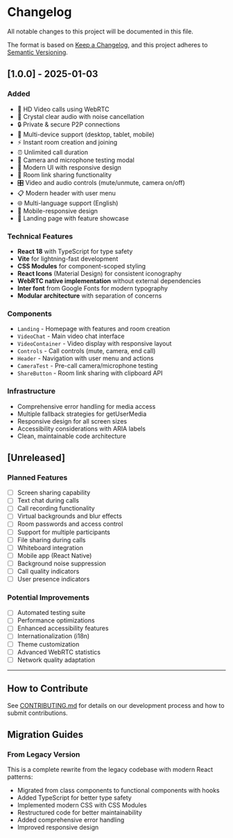 # Changelog

All notable changes to this project will be documented in this file.

The format is based on [Keep a Changelog](https://keepachangelog.com/en/1.0.0/),
and this project adheres to [Semantic Versioning](https://semver.org/spec/v2.0.0.html).

## [1.0.0] - 2025-01-03

### Added
- 🎥 HD Video calls using WebRTC
- 🎤 Crystal clear audio with noise cancellation
- 🔒 Private & secure P2P connections
- 📱 Multi-device support (desktop, tablet, mobile)
- ⚡ Instant room creation and joining
- ⏰ Unlimited call duration
- 🧪 Camera and microphone testing modal
- 🎨 Modern UI with responsive design
- 🔗 Room link sharing functionality
- 🎛️ Video and audio controls (mute/unmute, camera on/off)
- 📋 Modern header with user menu
- 🌐 Multi-language support (English)
- 📱 Mobile-responsive design
- 🎯 Landing page with feature showcase

### Technical Features
- **React 18** with TypeScript for type safety
- **Vite** for lightning-fast development
- **CSS Modules** for component-scoped styling
- **React Icons** (Material Design) for consistent iconography
- **WebRTC native implementation** without external dependencies
- **Inter font** from Google Fonts for modern typography
- **Modular architecture** with separation of concerns

### Components
- `Landing` - Homepage with features and room creation
- `VideoChat` - Main video chat interface
- `VideoContainer` - Video display with responsive layout
- `Controls` - Call controls (mute, camera, end call)
- `Header` - Navigation with user menu and actions
- `CameraTest` - Pre-call camera/microphone testing
- `ShareButton` - Room link sharing with clipboard API

### Infrastructure
- Comprehensive error handling for media access
- Multiple fallback strategies for getUserMedia
- Responsive design for all screen sizes
- Accessibility considerations with ARIA labels
- Clean, maintainable code architecture

## [Unreleased]

### Planned Features
- [ ] Screen sharing capability
- [ ] Text chat during calls
- [ ] Call recording functionality  
- [ ] Virtual backgrounds and blur effects
- [ ] Room passwords and access control
- [ ] Support for multiple participants
- [ ] File sharing during calls
- [ ] Whiteboard integration
- [ ] Mobile app (React Native)
- [ ] Background noise suppression
- [ ] Call quality indicators
- [ ] User presence indicators

### Potential Improvements
- [ ] Automated testing suite
- [ ] Performance optimizations
- [ ] Enhanced accessibility features
- [ ] Internationalization (i18n)
- [ ] Theme customization
- [ ] Advanced WebRTC statistics
- [ ] Network quality adaptation

---

## How to Contribute

See [CONTRIBUTING.md](CONTRIBUTING.md) for details on our development process and how to submit contributions.

## Migration Guides

### From Legacy Version
This is a complete rewrite from the legacy codebase with modern React patterns:
- Migrated from class components to functional components with hooks
- Added TypeScript for better type safety
- Implemented modern CSS with CSS Modules
- Restructured code for better maintainability
- Added comprehensive error handling
- Improved responsive design
